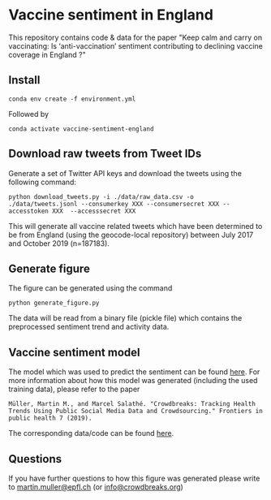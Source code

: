 # Vaccine sentiment in England
This repository contains code &amp; data for the paper "Keep calm and carry on vaccinating: Is ‘anti-vaccination’ sentiment contributing to declining vaccine coverage in England ?"

## Install
```
conda env create -f environment.yml
```

Followed by 

```
conda activate vaccine-sentiment-england
```

## Download raw tweets from Tweet IDs
Generate a set of Twitter API keys and download the tweets using the following command:
```
python download_tweets.py -i ./data/raw_data.csv -o ./data/tweets.jsonl --consumerkey XXX --consumersecret XXX --accesstoken XXX  --accesssecret XXX
```
This will generate all vaccine related tweets which have been determined to be from England (using the geocode-local repository) between July 2017 and October 2019 (n=187183).

## Generate figure
The figure can be generated using the command
```
python generate_figure.py
```
The data will be read from a binary file (pickle file) which contains the preprocessed sentiment trend and activity data.

## Vaccine sentiment model
The model which was used to predict the sentiment can be found [here](https://crowdbreaks-public.s3.eu-central-1.amazonaws.com/models/fasttext_v1.ftz).
For more information about how this model was generated (including the used training data), please refer to the paper

```
Müller, Martin M., and Marcel Salathé. "Crowdbreaks: Tracking Health Trends Using Public Social Media Data and Crowdsourcing." Frontiers in public health 7 (2019).
```
The corresponding data/code can be found [here](https://github.com/salathegroup/crowdbreaks-paper).


## Questions
If you have further questions to how this figure was generated please write to martin.muller@epfl.ch (or info@crowdbreaks.org)

